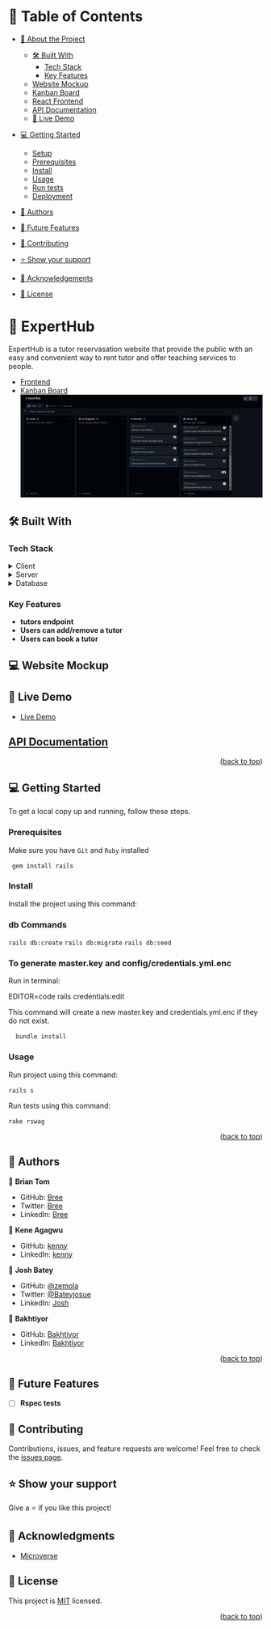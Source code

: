 <a name="readme-top"></a>
# 📗 Table of Contents

- [📖 About the Project](#about-project)
  - [🛠 Built With](#built-with)
    - [Tech Stack](#tech-stack)
    - [Key Features](#key-features)
  - [Website Mockup](#screenshots)
  - [Kanban Board](#kanban-board)
  - [React Frontend](#react-frontend)
  - [API Documentation](#api-docs)
  - [🚀 Live Demo](#live-demo)
  
- [💻 Getting Started](#getting-started)
  - [Setup](#setup)
  - [Prerequisites](#prerequisites)
  - [Install](#install)
  - [Usage](#usage)
  - [Run tests](#run-tests)
  - [Deployment](#triangular_flag_on_post-deployment)
- [👥 Authors](#authors)
- [🔭 Future Features](#future-features)
- [🤝 Contributing](#contributing)
- [⭐️ Show your support](#support)
- [🙏 Acknowledgements](#acknowledgements)
- [📝 License](#license)

<!-- PROJECT DESCRIPTION -->

# 📖 ExpertHub <a name="about-project"></a>
ExpertHub is a tutor reservasation website that provide the public with an easy and convenient way to rent tutor and offer teaching services to people.

- [Frontend](https://github.com/username-forGithub/tutorHub-front)<a name="rails-backend"></a>
- [Kanban Board](https://github.com/users/Bateyjosue/projects/4/views/1)<a name="kanban-board"></a>
![](./kanban.png)

## 🛠 Built With <a name="built-with"></a>

### Tech Stack <a name="tech-stack"></a>

<details>
  <summary>Client</summary>
  <ul>
    <li><a href="https://reactjs.org/">React.js</a></li>
  </ul>
</details>

<details>
  <summary>Server</summary>
  <ul>
    <li>Rails</li>
  </ul>
</details>

<details>
<summary>Database</summary>
  <ul>
    <li><a href="https://www.postgresql.org/">PostgreSQL</a></li>
  </ul>
</details>

<!-- Features -->

### Key Features <a name="key-features"></a>

- **tutors endpoint**
- **Users can add/remove a tutor**
- **Users can book a tutor**

## 💻 Website Mockup <a name="screenshots"></a>

<!-- ## Entity Relationship Diagram <a name="er-diagram"></a>
<img width="850" alt="erd" src="https://user-images.githubusercontent.com/86082070/217819998-c8acf559-359c-4654-99e1-84027a0e6d05.jpeg"> -->

<!-- Kanban Board -->
<!-- API Docs -->
<!-- ER DIAGRAM-->

## 🚀 Live Demo <a name="live-demo"></a>

- [Live Demo]()

## [API Documentation](https://experthub-production.up.railway.app/api-docs/index.html) <a name="api-documentation"></a>

<!-- <img width="715" alt="api-docs" src="https://user-images.githubusercontent.com/86082070/217821271-c90e1a90-e81d-4ed2-b4ce-08e9d960a7e4.png">

<img width="703" alt="api-docs" src="https://user-images.githubusercontent.com/86082070/217821444-053f5958-6983-4105-a562-2860e98cebf7.png"> -->



<p align="right">(<a href="#readme-top">back to top</a>)</p>

<!-- GETTING STARTED -->
## 💻 Getting Started <a name="getting-started"></a>

To get a local copy up and running, follow these steps.
### Prerequisites

Make sure you have `Git` and `Ruby` installed
```
 gem install rails
```

### Install

Install the project using this command:


### db Commands

`rails db:create`
`rails db:migrate`
`rails db:seed`

### To generate master.key and config/credentials.yml.enc

Run in terminal:

EDITOR=code rails credentials:edit

This command will create a new master.key and credentials.yml.enc if they do not exist.

```
  bundle install
```

### Usage

Run project using this command:

```
rails s
```

Run tests using this command:
```
rake rswag
```

<p align="right">(<a href="#readme-top">back to top</a>)</p>

<!-- AUTHORS -->

## 👥 Authors <a name="authors"></a>
👤 **Brian Tom**
- GitHub: [Bree]()
- Twitter: [Bree]()
- LinkedIn: [Bree]()

👤 **Kene Agagwu**

- GitHub: [kenny]()
- LinkedIn: [kenny]()

👤 **Josh Batey**

- GitHub: [@zemola](https://github.com/Bateyjosue)
- Twitter: [@Bateyjosue](https://twitter.com/Bateyjosue)
- LinkedIn: [Josh](https://www.linkedin.com/in/josue-ishara/)

👤 **Bakhtiyor**

- GitHub: [Bakhtiyor]()
- LinkedIn: [Bakhtiyor]()
<p align="right">(<a href="#readme-top">back to top</a>)</p>

<!-- FUTURE FEATURES -->

## 🔭 Future Features <a name="future-features"></a>

- [ ] **Rspec tests**

<!-- CONTRIBUTING -->

## 🤝 Contributing <a name="contributing"></a>

Contributions, issues, and feature requests are welcome!
Feel free to check the [issues page]().

<!-- SUPPORT -->

## ⭐️ Show your support <a name="support"></a>

Give a ⭐️ if you like this project!

<!-- ACKNOWLEDGEMENTS -->

## 🙏 Acknowledgments <a name="acknowledgements"></a>

- [Microverse](https://www.microverse.org/)

<!-- LICENSE -->

## 📝 License <a name="license"></a>

This project is [MIT](./MIT.md) licensed.

<p align="right">(<a href="#readme-top">back to top</a>)</p>